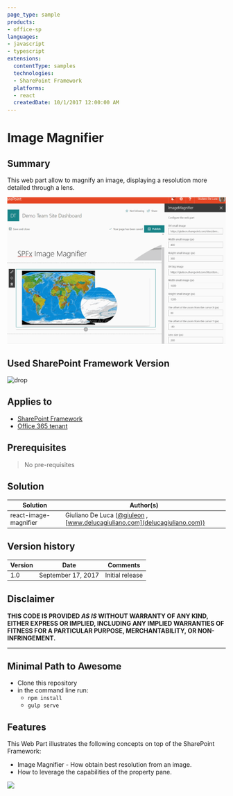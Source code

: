 ```yaml
---
page_type: sample
products:
- office-sp
languages:
- javascript
- typescript
extensions:
  contentType: samples
  technologies:
  - SharePoint Framework
  platforms:
  - react
  createdDate: 10/1/2017 12:00:00 AM
---
```

# Image Magnifier

## Summary
This web part allow to magnify an image, displaying a resolution more detailed through a lens.

![site page header configurator web part](./assets/spfx-react-image-magnifier.gif)

## Used SharePoint Framework Version 
![drop](https://img.shields.io/badge/version-GA-green.svg)

## Applies to

* [SharePoint Framework](https:/dev.office.com/sharepoint)
* [Office 365 tenant](https://dev.office.com/sharepoint/docs/spfx/set-up-your-development-environment)

## Prerequisites
 
> No pre-requisites

## Solution

Solution|Author(s)
--------|---------
react-image-magnifier|Giuliano De Luca ([@giuleon](https://twitter.com/giuleon) , [www.delucagiuliano.com](delucagiuliano.com))


## Version history

Version|Date|Comments
-------|----|--------
1.0|September 17, 2017|Initial release

## Disclaimer
**THIS CODE IS PROVIDED *AS IS* WITHOUT WARRANTY OF ANY KIND, EITHER EXPRESS OR IMPLIED, INCLUDING ANY IMPLIED WARRANTIES OF FITNESS FOR A PARTICULAR PURPOSE, MERCHANTABILITY, OR NON-INFRINGEMENT.**

---

## Minimal Path to Awesome

- Clone this repository
- in the command line run:
  - `npm install`
  - `gulp serve`

## Features
This Web Part illustrates the following concepts on top of the SharePoint Framework:

- Image Magnifier - How obtain best resolution from an image.
- How to leverage the capabilities of the property pane.

<img src="https://telemetry.sharepointpnp.com/sp-dev-fx-webparts/samples/react-image-magnifier" />